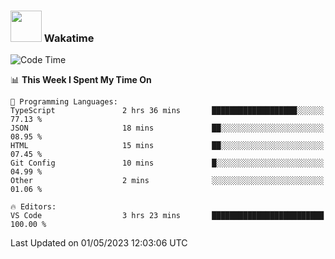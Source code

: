 ### <img src="https://media.giphy.com/media/VgCDAzcKvsR6OM0uWg/giphy.gif" width="50"> Wakatime

  <!--START_SECTION:waka-->
![Code Time](http://img.shields.io/badge/Code%20Time-1%2C384%20hrs%2014%20mins-blue)

📊 **This Week I Spent My Time On** 

```text
💬 Programming Languages: 
TypeScript               2 hrs 36 mins       ███████████████████░░░░░░   77.13 % 
JSON                     18 mins             ██░░░░░░░░░░░░░░░░░░░░░░░   08.95 % 
HTML                     15 mins             ██░░░░░░░░░░░░░░░░░░░░░░░   07.45 % 
Git Config               10 mins             █░░░░░░░░░░░░░░░░░░░░░░░░   04.99 % 
Other                    2 mins              ░░░░░░░░░░░░░░░░░░░░░░░░░   01.06 % 

🔥 Editors: 
VS Code                  3 hrs 23 mins       █████████████████████████   100.00 % 
```


 Last Updated on 01/05/2023 12:03:06 UTC
<!--END_SECTION:waka-->

